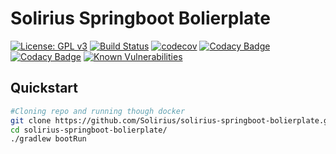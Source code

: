 # Solirius Springboot Bolierplate
[![License: GPL v3](https://img.shields.io/badge/License-GPL%20v3-blue.svg)](https://www.gnu.org/licenses/gpl-3.0)
[![Build Status](https://travis-ci.org/Solirius/solirius-springboot-bolierplate.svg?branch=master)](https://travis-ci.org/Solirius/solirius-springboot-bolierplate)
[![codecov](https://codecov.io/gh/Solirius/solirius-springboot-bolierplate/branch/master/graph/badge.svg)](https://codecov.io/gh/Solirius/solirius-springboot-bolierplate)
[![Codacy Badge](https://api.codacy.com/project/badge/Grade/)](https://www.codacy.com/app/Solirius/solirius-springboot-bolierplate)
[![Codacy Badge](https://api.codacy.com/project/badge/Coverage/)](https://www.codacy.com/app/Solirius/solirius-springboot-bolierplate)
[![Known Vulnerabilities](https://snyk.io/test/github/Solirius/solirius-springboot-bolierplate/badge.svg)](https://snyk.io/test/github/Solirius/solirius-springboot-bolierplate)

## Quickstart
```bash
#Cloning repo and running though docker
git clone https://github.com/Solirius/solirius-springboot-bolierplate.git
cd solirius-springboot-bolierplate/
./gradlew bootRun
```